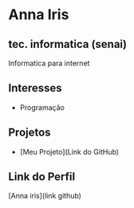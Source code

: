 # Anna Iris


## tec. informatica (senai)

Informatica para internet

## Interesses

- Programação


## Projetos


- [Meu Projeto](Link do GitHub)
## Link do Perfil

[Anna iris](link  github)
